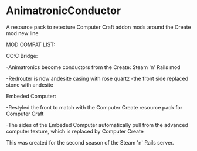 # AnimatronicConductor
A resource pack to retexture Computer Craft addon mods around the Create mod
new line

MOD COMPAT LIST:


CC:C Bridge: 

-Animatronics become conductors from the Create: Steam 'n' Rails mod

-Redrouter is now andesite casing with rose quartz
  -the front side replaced stone with andesite


Embeded Computer:

-Restyled the front to match with the Computer Create resource pack for Computer Craft
  
  -The sides of the Embeded Computer automatically pull from the advanced computer texture, which is replaced by Computer Create

 This was created for the second season of the Steam 'n' Rails server.
